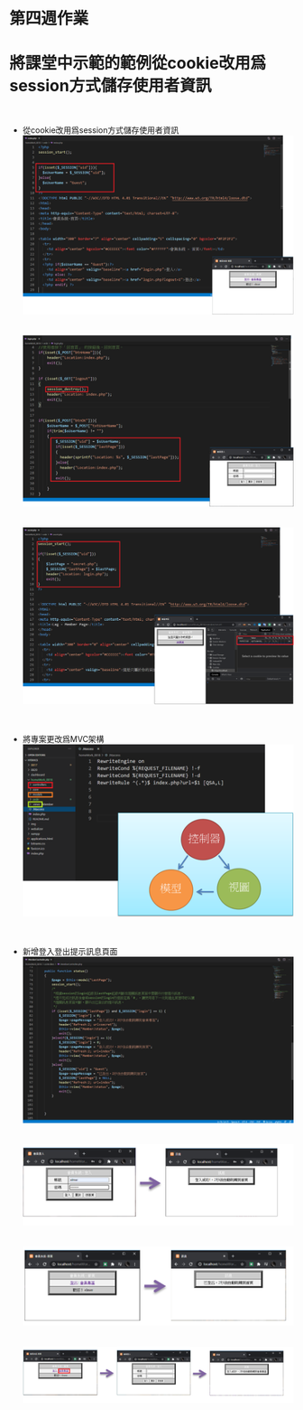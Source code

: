 # 第四週作業 
# 將課堂中示範的範例從cookie改用爲session方式儲存使用者資訊
<br >

- 從cookie改用爲session方式儲存使用者資訊<br >
  ![image](https://github.com/elmerlast/homeWork_0818/blob/master/img/首頁.png)<br /><br /><br />
  ![image](https://github.com/elmerlast/homeWork_0818/blob/master/img/會員登入.png)<br /><br /><br />
  ![image](https://github.com/elmerlast/homeWork_0818/blob/master/img/會員專區.png)<br /><br /><br />
- 將專案更改爲MVC架構<br >
  ![image](https://github.com/elmerlast/homeWork_0818/blob/master/img/MVC2.png)<br /><br /><br />

- 新增登入登出提示訊息頁面<br >
  ![image](https://github.com/elmerlast/homeWork_0818/blob/master/img/提示訊息頁面.PNG)<br /><br /><br />
  ![image](https://github.com/elmerlast/homeWork_0818/blob/master/img/登入訊息.PNG)<br /><br /><br />
  ![image](https://github.com/elmerlast/homeWork_0818/blob/master/img/登出訊息.PNG)<br /><br /><br />
  ![image](https://github.com/elmerlast/homeWork_0818/blob/master/img/會員專區訊息.PNG)<br /><br /><br />
